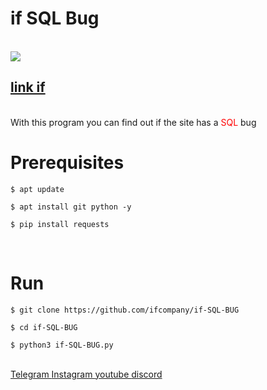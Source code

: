 <h1>if SQL Bug</h1>
<br />
<img src="logp.gif"/>
<br />
<h2><a href="https://ifcompany.ir/">link if</a></h2>
<br />
    With this program you can find out if the site has a <span style="color:red;">SQL</span> bug
<br />
<h1>Prerequisites</h1>
<pre>
<code>$ apt update <br />
$ apt install git python -y <br />
$ pip install requests</code>
</pre>
<br />
<h1>Run</h1>
<pre>
<code>$ git clone https://github.com/ifcompany/if-SQL-BUG <br />
$ cd if-SQL-BUG <br />
$ python3 if-SQL-BUG.py</code>
</pre>
<br />
<a href="https://t.me/Thelinkif"> Telegram </a>
<a href="https://instagram.com/ifcompany.ir"> Instagram </a>
<a href="https://www.youtube.com/channel/UCjc1xeBMu-mqXPSFSrzLEsg"> youtube </a>
<a href="https://discord.gg/jdurtWw"> discord </a>
